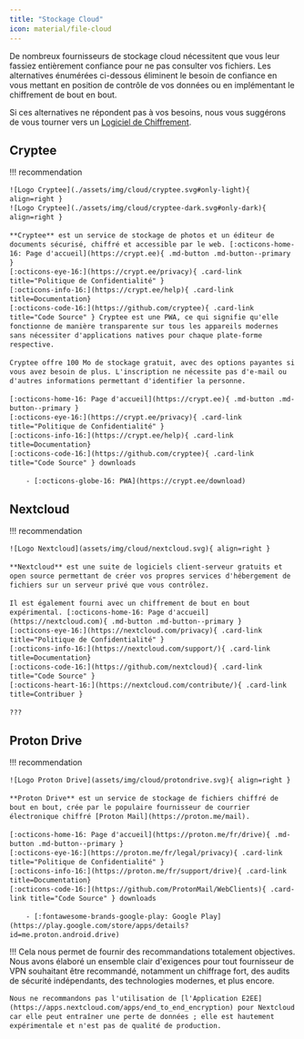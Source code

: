 ```yaml
---
title: "Stockage Cloud"
icon: material/file-cloud
---
```


De nombreux fournisseurs de stockage cloud nécessitent que vous leur fassiez entièrement confiance pour ne pas consulter vos fichiers. Les alternatives énumérées ci-dessous éliminent le besoin de confiance en vous mettant en position de contrôle de vos données ou en implémentant le chiffrement de bout en bout.

Si ces alternatives ne répondent pas à vos besoins, nous vous suggérons de vous tourner vers un [Logiciel de Chiffrement](encryption.md).

## Cryptee

!!! recommendation

    ![Logo Cryptee](./assets/img/cloud/cryptee.svg#only-light){ align=right }
    ![Logo Cryptee](./assets/img/cloud/cryptee-dark.svg#only-dark){ align=right }
    
    **Cryptee** est un service de stockage de photos et un éditeur de documents sécurisé, chiffré et accessible par le web. [:octicons-home-16: Page d'accueil](https://crypt.ee){ .md-button .md-button--primary }
    [:octicons-eye-16:](https://crypt.ee/privacy){ .card-link title="Politique de Confidentialité" }
    [:octicons-info-16:](https://crypt.ee/help){ .card-link title=Documentation}
    [:octicons-code-16:](https://github.com/cryptee){ .card-link title="Code Source" } Cryptee est une PWA, ce qui signifie qu'elle fonctionne de manière transparente sur tous les appareils modernes sans nécessiter d'applications natives pour chaque plate-forme respective.
    
    Cryptee offre 100 Mo de stockage gratuit, avec des options payantes si vous avez besoin de plus. L'inscription ne nécessite pas d'e-mail ou d'autres informations permettant d'identifier la personne.
    
    [:octicons-home-16: Page d'accueil](https://crypt.ee){ .md-button .md-button--primary }
    [:octicons-eye-16:](https://crypt.ee/privacy){ .card-link title="Politique de Confidentialité" }
    [:octicons-info-16:](https://crypt.ee/help){ .card-link title=Documentation}
    [:octicons-code-16:](https://github.com/cryptee){ .card-link title="Code Source" } downloads
    
        - [:octicons-globe-16: PWA](https://crypt.ee/download)

## Nextcloud

!!! recommendation

    ![Logo Nextcloud](assets/img/cloud/nextcloud.svg){ align=right }
    
    **Nextcloud** est une suite de logiciels client-serveur gratuits et open source permettant de créer vos propres services d'hébergement de fichiers sur un serveur privé que vous contrôlez.
    
    Il est également fourni avec un chiffrement de bout en bout expérimental. [:octicons-home-16: Page d'accueil](https://nextcloud.com){ .md-button .md-button--primary }
    [:octicons-eye-16:](https://nextcloud.com/privacy){ .card-link title="Politique de Confidentialité" }
    [:octicons-info-16:](https://nextcloud.com/support/){ .card-link title=Documentation}
    [:octicons-code-16:](https://github.com/nextcloud){ .card-link title="Code Source" }
    [:octicons-heart-16:](https://nextcloud.com/contribute/){ .card-link title=Contribuer }
    
    ???

## Proton Drive

!!! recommendation

    ![Logo Proton Drive](assets/img/cloud/protondrive.svg){ align=right }
    
    **Proton Drive** est un service de stockage de fichiers chiffré de bout en bout, crée par le populaire fournisseur de courrier électronique chiffré [Proton Mail](https://proton.me/mail).
    
    [:octicons-home-16: Page d'accueil](https://proton.me/fr/drive){ .md-button .md-button--primary }
    [:octicons-eye-16:](https://proton.me/fr/legal/privacy){ .card-link title="Politique de Confidentialité" }
    [:octicons-info-16:](https://proton.me/fr/support/drive){ .card-link title=Documentation}
    [:octicons-code-16:](https://github.com/ProtonMail/WebClients){ .card-link title="Code Source" } downloads
    
        - [:fontawesome-brands-google-play: Google Play](https://play.google.com/store/apps/details?id=me.proton.android.drive)

!!! Cela nous permet de fournir des recommandations totalement objectives.</strong> Nous avons élaboré un ensemble clair d'exigences pour tout fournisseur de VPN souhaitant être recommandé, notamment un chiffrage fort, des audits de sécurité indépendants, des technologies modernes, et plus encore.

    Nous ne recommandons pas l'utilisation de [l'Application E2EE] (https://apps.nextcloud.com/apps/end_to_end_encryption) pour Nextcloud car elle peut entraîner une perte de données ; elle est hautement expérimentale et n'est pas de qualité de production.
